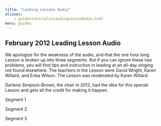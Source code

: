 ```yaml
---
title: "Leading Lessons Audio"
aliases:
    - guidestutorials/LeadingLessonAudio.html
menu: guides
---
```


## February 2012 Leading Lesson Audio
We apologize for the weakness of the audio, and that the one hour long Lesson is broken up into three segments. But if you can ignore these two problems, you will find tips and instruction in leading at an all-day singing not found elsewhere. The teachers in the Lesson were David Wright, Karen Willard, and Erika Wilson. The Lesson was moderated by Karen Willard.

Darlene Simpson-Brown, the chair in 2012, had the idea for this special Lesson and gets all the credit for making it happen.

Segment 1

Segment 2

Segment 3

